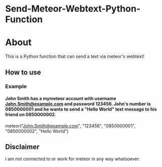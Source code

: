 # Send-Meteor-Webtext-Python-Function

# About
This is a Python function that can send a text via meteor's webtext!

## How to use
### Example
#### John Smith has a mymeteor account with username John.Smith@example.com and password 123456. John's number is 0850000001 and he wants to send a "Hello World" text message to his friend on 0850000002.

meteor("John.Smith@example.com", "123456", "0850000001", "0850000002", "Hello World")

## Disclaimer
I am not connected to or work for meteor in any way whatsoever. 
